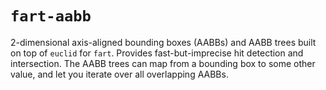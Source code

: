 # `fart-aabb`

2-dimensional axis-aligned bounding boxes (AABBs) and AABB trees built on top of
`euclid` for `fart`. Provides fast-but-imprecise hit detection and
intersection. The AABB trees can map from a bounding box to some other value,
and let you iterate over all overlapping AABBs.
